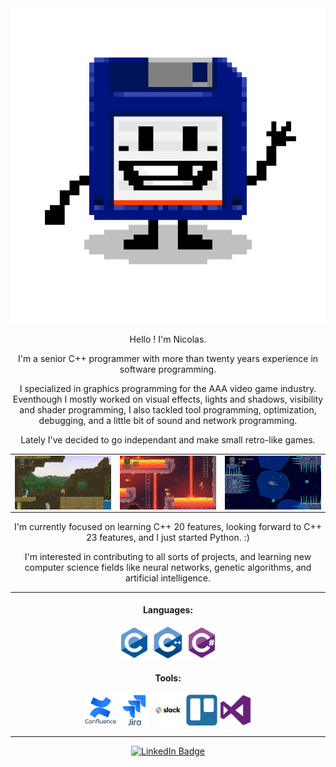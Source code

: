<div id="header" align="center">
  <img src="https://github.com/njuspin/njuspin/blob/main/GitProfile_512.png">
</div>

<div id="description1" align="center">
  <p>Hello ! I'm Nicolas.</p>
  <p>I'm a senior C++ programmer with more than twenty years experience in software programming.</p>
  <p>I specialized in graphics programming for the AAA video game industry. Eventhough I mostly worked on visual effects, lights and shadows, visibility and shader programming, I also tackled tool programming, optimization, debugging, and a little bit of sound and network programming.</p>
  <p>Lately I've decided to go independant and make small retro-like games.</p>
</div>
<div id="thumbnails" align="center">
  <table>
  <tr>
    <td><img src="https://github.com/njuspin/njuspin/blob/main/GitProfile_Thumb01.png" width="320" align="left"></td>
    <td><img src="https://github.com/njuspin/njuspin/blob/main/GitProfile_Thumb02.png" width="320" align="center"></td>
    <td><img src="https://github.com/njuspin/njuspin/blob/main/GitProfile_Thumb03.png" width="320" align="right"></td>
  </tr>
  </table>
</div>
<div id="description2" align="center">
  <p>I'm currently focused on learning C++ 20 features, looking forward to C++ 23 features, and I just started Python. :)</p>
  <p>I'm interested in contributing to all sorts of projects, and learning new computer science fields like neural networks, genetic algorithms, and artificial intelligence.</p>
</div>

---

<div id="lang" align="center">
  <h4>Languages:</h4>
  <div id="lang-icons">
    <img src="https://github.com/devicons/devicon/blob/master/icons/c/c-original.svg" title="C" alt="C" height="50">
    <img src="https://github.com/devicons/devicon/blob/master/icons/cplusplus/cplusplus-original.svg" title="C++" alt="C++" height="50">
    <img src="https://github.com/devicons/devicon/blob/master/icons/csharp/csharp-original.svg" title="C#" alt="C#" height="50">
  </div>
</div>

<div id="tools" align="center">
  <h4>Tools:</h4>
  <div id="tools-icons">
    <img src="https://github.com/devicons/devicon/blob/master/icons/confluence/confluence-original-wordmark.svg" title="Confluence" alt="Confluence" height="50">
    <img src="https://github.com/devicons/devicon/blob/master/icons/jira/jira-original-wordmark.svg" title="Jira" alt="Jira" height="50">
    <img src="https://github.com/devicons/devicon/blob/master/icons/slack/slack-original-wordmark.svg" title="Slack" alt="Slack" height="50">
    <img src="https://github.com/devicons/devicon/blob/master/icons/trello/trello-plain.svg" title="Trello" alt="Trello" height="50">
    <img src="https://github.com/devicons/devicon/blob/master/icons/visualstudio/visualstudio-plain.svg" title="VisualStudio" alt="VisualStudio" height="50">
  </div>
</div>

---

<div id="contact" align="center">
  <a href="https://www.linkedin.com/in/nicolas-juspin-6b139839">
    <img src="https://img.shields.io/badge/LinkedIn-blue?logo=linkedin&logoColor=white" alt="LinkedIn Badge">
  </a>
</div>

